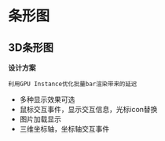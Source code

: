 
# 条形图

## 3D条形图

**设计方案**

    利用GPU Instance优化批量bar渲染带来的延迟

- 多种显示效果可选
- 鼠标交互事件，显示交互信息，光标icon替换
- 图片加载显示
- 三维坐标轴，坐标轴交互事件